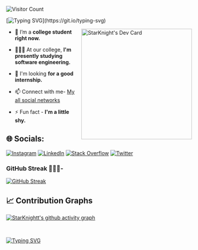 ![Visitor Count](https://profile-counter.glitch.me/StarKnightt/count.svg)
</div>  



[![Typing SVG](https://readme-typing-svg.demolab.com?font=Berkshire+Swash&duration=3000&pause=1000&color=1FF7F5&width=435&lines=About+Me+-;I'm+a+college+student+from+CS-IT+branch;Trying+to+learn+efficiently.)](https://git.io/typing-svg)
  <div id= "About me">
<a href="https://app.daily.dev/star_knight___"><img src="https://api.daily.dev/devcards/19fc6ec1ce6949f0b12a1227970d639e.png?r=z2q" width="300" align="right"alt="StarKnight's Dev Card"/></a>




- 🔭 I’m a **college student right now.**

- 🧑🏻‍💻 At our college, **I'm presently studying software engineering.**

- 🤔 I'm looking **for a good internship.**

- 📫 Connect with me- [My all social networks](https://linkfree.io/StarKnightt)

- ⚡ Fun fact - **I'm a little shy.**
  
 <!-- Social media accounts --> 
 ## 🌐 Socials:
[![Instagram](https://img.shields.io/badge/Instagram-%23E4405F.svg?logo=Instagram&logoColor=white)](https://instagram.com/starknight__) [![LinkedIn](https://img.shields.io/badge/LinkedIn-%230077B5.svg?logo=linkedin&logoColor=white)](https://linkedin.com/in/prasenjitnayak) [![Stack Overflow](https://img.shields.io/badge/-Stackoverflow-FE7A16?logo=stack-overflow&logoColor=white)](https://stackoverflow.com/users/17071919) [![Twitter](https://img.shields.io/badge/Twitter-%231DA1F2.svg?logo=Twitter&logoColor=white)](https://twitter.com/Star_Knight12) 
 
 <!-- Github Stats -->
 ### GitHub Streak 🧑🏻‍💻-
  [![GitHub Streak](https://streak-stats.demolab.com?user=StarKnightt&theme=neon)](https://git.io/streak-stats)
                                                                                                                                                                       


<!-- Contribution Graph -->
## 📈 Contribution Graphs
[![StarKnightt's github activity graph](https://github-readme-activity-graph.vercel.app/graph?username=StarKnightt&theme=high-contrast)](https://github.com/StarKnightt/github-readme-activity-graph)
  
   <br/>  

  [![Typing SVG](https://readme-typing-svg.demolab.com?font=Lucida+Sans&size=25&pause=1000&color=31F7E1&width=435&lines=Have+a+Great+Day+%F0%9F%A5%B0;You+are+a+beautiful+Person+%F0%9F%98%84)](https://git.io/typing-svg)
  
  
<!-- End of the README files :) --!>
